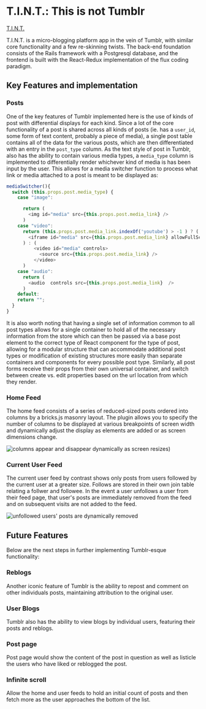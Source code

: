 # T.I.N.T.: This is not Tumblr

[T.I.N.T.](https://tintapp.herokuapp.com/#/home)

T.I.N.T. is a micro-blogging platform app in the vein of Tumblr, with
similar core functionality and a few re-skinning twists. The back-end
foundation consists of the Rails framework with a Postgresql database,
and the frontend is built with the React-Redux implementation of the
flux coding paradigm.

## Key Features and implementation

### Posts

One of the key features of Tumblr implemented here is the use of kinds
of post with differential displays for each kind. Since a lot of the
core functionality of a post is shared across all kinds of posts (ie.
has a `user_id`, some form of text content, probably a piece of media),
a single post table contains all of the data for the various posts,
which are then differentiated with an entry in the `post_type` column.
As the text style of post in Tumblr, also has the ability to contain
various media types, a `media_type` column is implemented to differentially
render whichever kind of media is has been input by the user. This allows
for a media switcher function to process what link or media attached to a
post is meant to be displayed as:

```javascript
mediaSwitcher(){
  switch (this.props.post.media_type) {
    case "image":

      return (
        <img id="media" src={this.props.post.media_link} />
      )
    case "video":
      return (this.props.post.media_link.indexOf('youtube') > -1 ) ? (
        <iframe id="media" src={this.props.post.media_link} allowFullScreen></iframe>
      ) : (
          <video id="media" controls>
            <source src={this.props.post.media_link} />
          </video>
      )
    case "audio":
      return (
        <audio  controls src={this.props.post.media_link}  />
      )
    default:
    return "";
  }
}
```

It is also worth noting that having a single set of information common to
all post types allows for a single container to hold all of the necessary
information from the store which can then be passed via a base post
element to the correct type of React component for the type of post, allowing
for a modular structure that can accommodate additional post types or
modification of existing structures more easily than separate containers
and components for every possible post type. Similarly, all post forms
receive their props from their own universal container, and switch between
create vs. edit properties based on the url location from which they render.

### Home Feed

The home feed consists of a series of reduced-sized posts ordered into columns
by a bricks.js masonry layout. The plugin allows you to specify the number
of columns to be displayed at various breakpoints of screen width and
dynamically adjust the display as elements are added or as screen dimensions change.

![columns appear and disappear dynamically as screen resizes)](/docs/wireframes/bricksResize2.gif)

### Current User Feed

The current user feed by contrast shows only posts from users followed
by the current user at a greater size. Follows are stored in their own
join table relating a follwer and followee. In the event a user unfollows
a user from their feed page, that user's posts are immediately removed
from the feed and on subsequent visits are not added to the feed.

![unfollowed users' posts are dynamically removed](/docs/wireframes/userFeed.gif)

## Future Features

Below are the next steps in further implementing Tumblr-esque functionality:

### Reblogs

Another iconic feature of Tumblr is the ability to repost and comment on
other individuals posts, maintaining attribution to the original user.

### User Blogs

Tumblr also has the ability to view blogs by individual users, featuring
their posts and reblogs.

### Post page

Post page would show the content of the post in question as well as listicle
the users who have liked or reblogged the post.

### Infinite scroll

Allow the home and user feeds to hold an initial count of posts and then
fetch more as the user approaches the bottom of the list.
